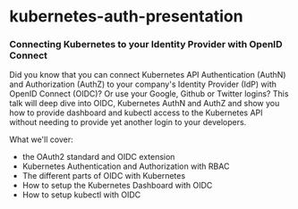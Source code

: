 # kubernetes-auth-presentation

### Connecting Kubernetes to your Identity Provider with OpenID Connect

Did you know that you can connect Kubernetes API Authentication (AuthN) and Authorization (AuthZ) to your company's Identity Provider (IdP) with OpenID Connect (OIDC)? Or use your Google, Github or Twitter logins? This talk will deep dive into OIDC, Kubernetes AuthN and AuthZ and show you how to provide dashboard and kubectl access to the Kubernetes API without needing to provide yet another login to your developers.

What we'll cover:

* the OAuth2 standard and OIDC extension
* Kubernetes Authentication and Authorization with RBAC
* The different parts of OIDC with Kubernetes
* How to setup the Kubernetes Dashboard with OIDC
* How to setup kubectl with OIDC
